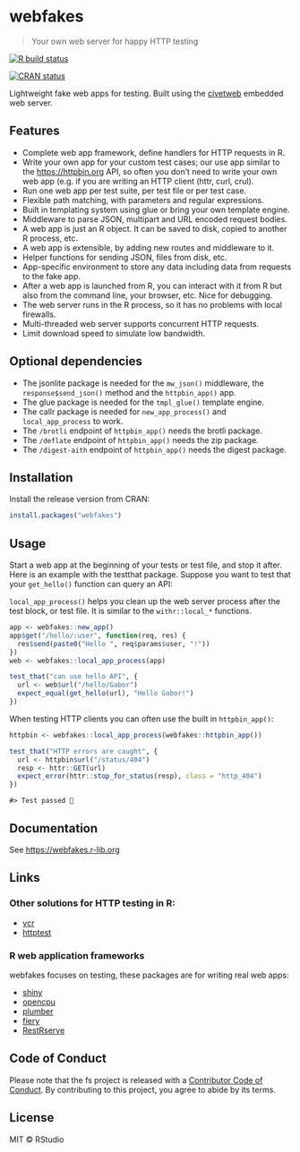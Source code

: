 
<!-- README.md is generated from README.Rmd. Please edit that file -->

# webfakes

> Your own web server for happy HTTP testing

<!-- badges: start -->

[![R build
status](https://github.com/r-lib/webfakes/workflows/R-CMD-check/badge.svg)](https://github.com/r-lib/webfakes/actions)

[![CRAN
status](https://www.r-pkg.org/badges/version/webfakes)](https://CRAN.R-project.org/package=webfakes)

<!-- badges: end -->

Lightweight fake web apps for testing. Built using the
[civetweb](https://github.com/civetweb/civetweb) embedded web server.

## Features

-   Complete web app framework, define handlers for HTTP requests in R.
-   Write your own app for your custom test cases; our use app similar
    to the <https://httpbin.org> API, so often you don’t need to write
    your own web app (e.g. if you are writing an HTTP client (httr,
    curl, crul).
-   Run one web app per test suite, per test file or per test case.
-   Flexible path matching, with parameters and regular expressions.
-   Built in templating system using glue or bring your own template
    engine.
-   Middleware to parse JSON, multipart and URL encoded request bodies.
-   A web app is just an R object. It can be saved to disk, copied to
    another R process, etc.
-   A web app is extensible, by adding new routes and middleware to it.
-   Helper functions for sending JSON, files from disk, etc.
-   App-specific environment to store any data including data from
    requests to the fake app.
-   After a web app is launched from R, you can interact with it from R
    but also from the command line, your browser, etc. Nice for
    debugging.
-   The web server runs in the R process, so it has no problems with
    local firewalls.
-   Multi-threaded web server supports concurrent HTTP requests.
-   Limit download speed to simulate low bandwidth.

## Optional dependencies

-   The jsonlite package is needed for the `mw_json()` middleware, the
    `response$send_json()` method and the `httpbin_app()` app.
-   The glue package is needed for the `tmpl_glue()` template engine.
-   The callr package is needed for `new_app_process()` and
    `local_app_process` to work.
-   The `/brotli` endpoint of `httpbin_app()` needs the brotli package.
-   The `/deflate` endpoint of `httpbin_app()` needs the zip package.
-   The `/digest-aith` endpoint of `httpbin_app()` needs the digest package.

## Installation

Install the release version from CRAN:

``` r
install.packages("webfakes")
```

## Usage

Start a web app at the beginning of your tests or test file, and stop it
after. Here is an example with the testthat package. Suppose you want to
test that your `get_hello()` function can query an API:

`local_app_process()` helps you clean up the web server process after
the test block, or test file. It is similar to the `withr::local_*`
functions.

``` r
app <- webfakes::new_app()
app$get("/hello/:user", function(req, res) {
  res$send(paste0("Hello ", req$params$user, "!"))
})
web <- webfakes::local_app_process(app)

test_that("can use hello API", {
  url <- web$url("/hello/Gabor")
  expect_equal(get_hello(url), "Hello Gabor!")
})
```

When testing HTTP clients you can often use the built in
`httpbin_app()`:

``` r
httpbin <- webfakes::local_app_process(webfakes::httpbin_app())
```

``` r
test_that("HTTP errors are caught", {
  url <- httpbin$url("/status/404")
  resp <- httr::GET(url)
  expect_error(httr::stop_for_status(resp), class = "http_404")
})
```

    #> Test passed 🎉

## Documentation

See <https://webfakes.r-lib.org>

## Links

### Other solutions for HTTP testing in R:

-   [vcr](https://github.com/ropensci/vcr)
-   [httptest](https://github.com/nealrichardson/httptest)

### R web application frameworks

webfakes focuses on testing, these packages are for writing real web
apps:

-   [shiny](https://github.com/rstudio/shiny)
-   [opencpu](https://www.opencpu.org/)
-   [plumber](https://github.com/rstudio/plumber)
-   [fiery](https://github.com/thomasp85/fiery)
-   [RestRserve](https://github.com/rexyai/RestRserve)

## Code of Conduct

Please note that the fs project is released with a
[Contributor Code of Conduct](https://webfakes.r-lib.org/dev/CODE_OF_CONDUCT.html).
By contributing to this project, you agree to abide by its terms.

## License

MIT © RStudio
